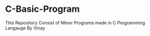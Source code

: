 # C-Basic-Program

This Repository Consist of Minor Programs made in C Programming Langauge By Vinay
